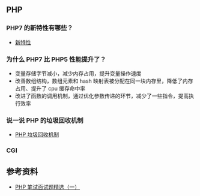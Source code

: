 ## PHP

### PHP7 的新特性有哪些？

- [新特性](http://php.net/manual/zh/migration70.new-features.php)

### 为什么 PHP7 比 PHP5 性能提升了？

- 变量存储字节减小，减少内存占用，提升变量操作速度
- 改善数组结构，数组元素和 hash 映射表被分配在同一块内存里，降低了内存占用、提升了 cpu 缓存命中率
- 改进了函数的调用机制，通过优化参数传递的环节，减少了一些指令，提高执行效率

### 说一说 PHP 的垃圾回收机制

- [PHP 垃圾回收机制](http://jalan.space/2018/12/23/2018/php-gc/)

### CGI

## 参考资料

- [PHP 笔试面试题精选（一）](https://learnku.com/articles/5250/php-written-examination-questions-selected-1)